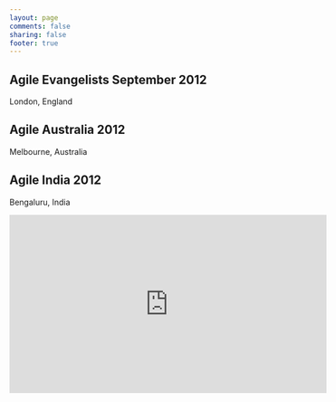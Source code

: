 ```yaml
---
layout: page
comments: false
sharing: false
footer: true
---
```

<section>
<h2>Agile Evangelists September 2012</h2>
<p>London, England</p>
</section>
<section>
<h2>Agile Australia 2012</h2>
<p>Melbourne, Australia</p>
</section>
<section>
<h2>Agile India 2012</h2>
<p>Bengaluru, India</p>
<iframe width="560" height="315" src="http://www.youtube.com/embed/OQPXb_E3s80" frameborder="0" allowfullscreen></iframe>
</section>

